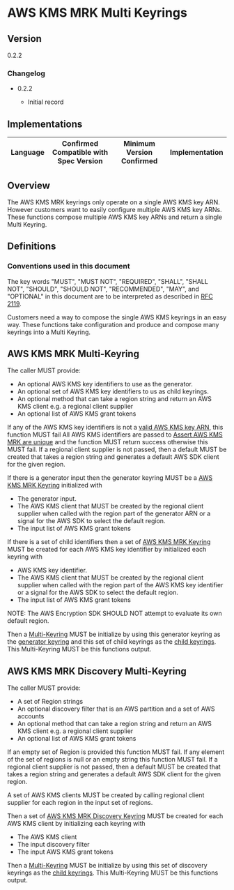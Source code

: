 [//]: # "Copyright Amazon.com Inc. or its affiliates. All Rights Reserved."
[//]: # "SPDX-License-Identifier: CC-BY-SA-4.0"

# AWS KMS MRK Multi Keyrings

## Version

0.2.2

### Changelog

- 0.2.2

  - Initial record

## Implementations

| Language | Confirmed Compatible with Spec Version | Minimum Version Confirmed | Implementation |
| -------- | -------------------------------------- | ------------------------- | -------------- |

## Overview

The AWS KMS MRK keyrings only operate on a single AWS KMS key ARN.
However customers want to easily configure multiple AWS KMS key ARNs.
These functions compose multiple AWS KMS key ARNs and return a single Multi Keyring.

## Definitions

### Conventions used in this document

The key words "MUST", "MUST NOT", "REQUIRED", "SHALL", "SHALL NOT", "SHOULD", "SHOULD NOT", "RECOMMENDED", "MAY", and "OPTIONAL"
in this document are to be interpreted as described in [RFC 2119](https://tools.ietf.org/html/rfc2119).

Customers need a way to compose the single AWS KMS keyrings in an easy way. These functions take configuration and produce and compose many keyrings into a Multi Keyring.

## AWS KMS MRK Multi-Keyring

The caller MUST provide:

- An optional AWS KMS key identifiers to use as the generator.
- An optional set of AWS KMS key identifiers to us as child keyrings.
- An optional method that can take a region string and return an AWS KMS client e.g. a regional client supplier
- An optional list of AWS KMS grant tokens

If any of the AWS KMS key identifiers is not a [valid AWS KMS key ARN](aws-kms-key-arn.md#a-valid-aws-kms-arn), this function MUST fail
All AWS KMS identifiers are passed to [Assert AWS KMS MRK are unique](aws-kms-mrk-are-unique.md#Implementation)
and the function MUST return success otherwise this MUST fail.
If a regional client supplier is not passed, then a default MUST be created that takes a region string and generates a default AWS SDK client for the given region.

If there is a generator input then the generator keyring MUST be a [AWS KMS MRK Keyring](aws-kms-mrk-keyring.md) initialized with

- The generator input.
- The AWS KMS client that MUST be created by the regional client supplier
  when called with the region part of the generator ARN
  or a signal for the AWS SDK to select the default region.
- The input list of AWS KMS grant tokens

If there is a set of child identifiers then a set of [AWS KMS MRK Keyring](aws-kms-mrk-keyring.md) MUST be created for each AWS KMS key identifier by initialized each keyring with

- AWS KMS key identifier.
- The AWS KMS client that MUST be created by the regional client supplier
  when called with the region part of the AWS KMS key identifier
  or a signal for the AWS SDK to select the default region.
- The input list of AWS KMS grant tokens

NOTE: The AWS Encryption SDK SHOULD NOT attempt to evaluate its own default region.

Then a [Multi-Keyring](../multi-keyring.md#inputs) MUST be initialize by using this generator keyring as the [generator keyring](../multi-keyring.md#generator-keyring) and this set of child keyrings as the [child keyrings](../multi-keyring.md#child-keyrings).
This Multi-Keyring MUST be this functions output.

## AWS KMS MRK Discovery Multi-Keyring

The caller MUST provide:

- A set of Region strings
- An optional discovery filter that is an AWS partition and a set of AWS accounts
- An optional method that can take a region string and return an AWS KMS client e.g. a regional client supplier
- An optional list of AWS KMS grant tokens

If an empty set of Region is provided this function MUST fail.
If any element of the set of regions is null or an empty string this function MUST fail.
If a regional client supplier is not passed, then a default MUST be created that takes a region string and generates a default AWS SDK client for the given region.

A set of AWS KMS clients MUST be created by calling regional client supplier for each region in the input set of regions.

Then a set of [AWS KMS MRK Discovery Keyring](aws-kms-mrk-discovery-keyring.md) MUST be created for each AWS KMS client by initializing each keyring with

- The AWS KMS client
- The input discovery filter
- The input AWS KMS grant tokens

Then a [Multi-Keyring](../multi-keyring.md#inputs) MUST be initialize by using this set of discovery keyrings as the [child keyrings](../multi-keyring.md#child-keyrings).
This Multi-Keyring MUST be this functions output.
